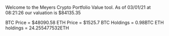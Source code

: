 Welcome to the Meyers Crypto Portfolio Value tool. 
As of 03/01/21 at 08:21:26 our valuation is $84135.35 

BTC Price = $48090.58
 ETH Price = $1525.7
BTC Holdings = 0.98BTC
 ETH holdings = 24.255477532ETH 
